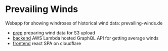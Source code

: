 # Prevailing Winds

Webapp for showing windroses of historical wind data: prevailing-winds.de

- [prep](./prep/) preparing wind data for S3 upload
- [backend](./backend/) AWS Lambda hosted GraphQL API for getting average winds
- [frontend](./frontend) react SPA on cloudflare
